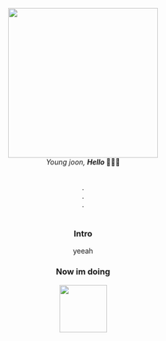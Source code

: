 
<p align="center">
  <img src="https://mblogthumb-phinf.pstatic.net/MjAyMDEwMTNfMTYg/MDAxNjAyNTkxMjg1MjI4.SFALm2Fe_bmAd6KAt4mrlwIeO-N46DDMK_fdWzPHSCIg.tIDBesqtUtcKyk0b133XsUDOv6XiW3Vuyu7M3EUBE7Qg.GIF.nayoung_a/IMG_3561.GIF?type=w800" width="300" />
  <br />
  <em>Young joon, <b>Hello </b></em> 👩🏻‍💻
  <br />
  <br />
  <br />
  .<br />
  .<br />
  .<br />
  <br />
  
  <h3 align="center">Intro</h3>
  <p align="center"> yeeah   </p>
  
  <h3 align="center">Now im doing</h3>
  <p align="center">
  <img src="https://img.shields.io/badge/C++-F7DF1E?style=for-the-badge&logo=C++&logoColor=black" width="95" />
  </p>
</p>
